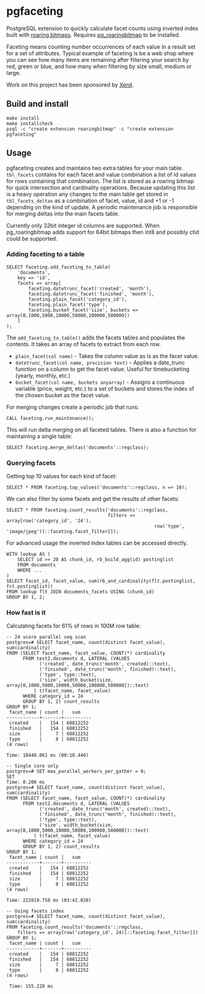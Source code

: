 # pgfaceting

PostgreSQL extension to quickly calculate facet counts using inverted index built with
[roaring bitmaps](https://roaringbitmap.org/). Requires
[pg_roaringbitmap](https://github.com/ChenHuajun/pg_roaringbitmap) to be installed.

Faceting means counting number occurrences of each value in a result set for a set of attributes. Typical example of
faceting is be a web shop where you can see how many items are remaining after filtering your search by red, green or
blue, and how many when filtering by size small, medium or large.

Work on this project has been sponsored by [Xenit](https://xenit.eu/).

## Build and install

    make install
    make installcheck
    psql -c "create extension roaringbitmap" -c "create extension pgfaceting"
 
## Usage

pgfaceting creates and maintains two extra tables for your main table. `tbl_facets` contains for each facet and
value combination a list of id values for rows containing that combination. The list is stored as a roaring
bitmap for quick intersection and cardinality operations. Because updating this list is a heavy operation any changes
to the main table get stored in `tbl_facets_deltas` as a combination of facet, value, id and +1 or -1 depending
on the kind of update. A periodic maintenance job is responsible for merging deltas into the main facets table.

Currently only 32bit integer id columns are supported. When pg\_roaringbitmap adds support for 64bit bitmaps
then int8 and possibly ctid could be supported.

### Adding faceting to a table

    SELECT faceting.add_faceting_to_table(
        'documents',
        key => 'id',
        facets => array[
            faceting.datetrunc_facet('created', 'month'),
            faceting.datetrunc_facet('finished', 'month'),
            faceting.plain_facet('category_id'),
            faceting.plain_facet('type'),
            faceting.bucket_facet('size', buckets => array[0,1000,5000,10000,50000,100000,500000])
        ]
    );

The `add_faceting_to_table()` adds the facets tables and populates the contents. It takes an array of facets
to extract from each row.

* `plain_facet(col name)` - Takes the column value as is as the facet value.
* `datetrunc_facet(col name, precision text)` - Applies a date\_trunc function on a column to get the facet value.
   Useful for timebucketing (yearly, monthly, etc.)
* `bucket_facet(col name, buckets anyarray)` - Assigns a continuous variable (price, weight, etc.) to a set of buckets
  and stores the index of the chosen bucket as the facet value.

For merging changes create a periodic job that runs:

    CALL faceting.run_maintenance();

This will run delta merging on all faceted tables. There is also a function for maintaining a single table:

    SELECT faceting.merge_deltas('documents'::regclass);

### Querying facets

Getting top 10 values for each kind of facet:

    SELECT * FROM faceting.top_values('documents'::regclass, n => 10);

We can also filter by some facets and get the results of other facets:

    SELECT * FROM faceting.count_results('documents'::regclass,
                                         filters => array[row('category_id', '24'),
                                                          row('type', 'image/jpeg')]::faceting.facet_filter[]);

For advanced usage the inverted index tables can be accessed directly.

    WITH lookup AS (
        SELECT id >> 20 AS chunk_id, rb_build_agg(id) postinglist
        FROM documents
        WHERE ...
    )
    SELECT facet_id, facet_value, sum(rb_and_cardinality(flt.postinglist, fct.postinglist))
    FROM lookup flt JOIN documents_facets USING (chunk_id)
    GROUP BY 1, 2;

### How fast is it

Calculating facets for 61% of rows in 100M row table: 

    -- 24 vcore parallel seq scan
    postgres=# SELECT facet_name, count(distinct facet_value), sum(cardinality)
    FROM (SELECT facet_name, facet_value, COUNT(*) cardinality
          FROM test2.documents d, LATERAL (VALUES
                ('created', date_trunc('month', created)::text),
                ('finished', date_trunc('month', finished)::text),
                ('type', type::text),
                ('size', width_bucket(size, array[0,1000,5000,10000,50000,100000,500000])::text)
              ) t(facet_name, facet_value)
          WHERE category_id = 24
          GROUP BY 1, 2) count_results
    GROUP BY 1;
     facet_name | count |   sum    
    ------------+-------+----------
     created    |   154 | 60812252
     finished   |   154 | 60812252
     size       |     7 | 60812252
     type       |     8 | 60812252
    (4 rows)
    
    Time: 18440.061 ms (00:18.440)
    
    -- Single core only
    postgres=# SET max_parallel_workers_per_gather = 0;
    SET
    Time: 0.206 ms
    postgres=# SELECT facet_name, count(distinct facet_value), sum(cardinality)
    FROM (SELECT facet_name, facet_value, COUNT(*) cardinality
          FROM test2.documents d, LATERAL (VALUES
                ('created', date_trunc('month', created)::text),
                ('finished', date_trunc('month', finished)::text),
                ('type', type::text),
                ('size', width_bucket(size, array[0,1000,5000,10000,50000,100000,500000])::text)
              ) t(facet_name, facet_value)
          WHERE category_id = 24
          GROUP BY 1, 2) count_results
    GROUP BY 1;
     facet_name | count |   sum    
    ------------+-------+----------
     created    |   154 | 60812252
     finished   |   154 | 60812252
     size       |     7 | 60812252
     type       |     8 | 60812252
    (4 rows)
    
    Time: 222019.758 ms (03:42.020)
    
    -- Using facets index
    postgres=# SELECT facet_name, count(distinct facet_value), sum(cardinality)
    FROM faceting.count_results('documents'::regclass,
        filters => array[row('category_id', 24)]::faceting.facet_filter[])
    GROUP BY 1;
     facet_name | count |   sum    
    ------------+-------+----------
     created    |   154 | 60812252
     finished   |   154 | 60812252
     size       |     7 | 60812252
     type       |     8 | 60812252
    (4 rows)
    
     Time: 155.228 ms
